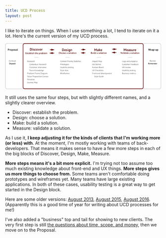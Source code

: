 ```yaml
---
title: UCD Process
layout: post
---
```


I like to iterate on things. When I use something a lot, I tend to iterate on it a lot. Here's the current version of my UCD process.

[![My UCD process: Discover, Design, Make, Measure](/img/ucd-process-700.png)](/img/ucd-process.png)

It still uses the same four steps, but with slightly different names, and a slightly clearer overview.

- Discover: establish the problem.
- Design: choose a solution.
- Make: build a solution.
- Measure: validate a solution.

As I use it, **I keep adjusting it for the kinds of clients that I'm working more (or less) with**. At the moment, I'm mostly working with teams of back-developers. That means it makes sense to have a few more steps in each of the big blocks of Discover, Design, Make, Measure.

**More steps means it's a bit more explicit.** I'm trying not too assume too much existing knowledge about front-end and UX things. **More steps gives us more things to choose from.** Some teams aren't comfortable doing prototypes and wireframes yet. Many teams have large existing applications. In both of these cases, usability testing is a great way to get started in the Design block.

Here are some older versions: [August 2013](/2013/08/28/user-centered-design-process/), [August 2015](/2015/08/20/user-centered-design-process-2/), [August 2016](/2016/08/22/user-centered-design-process-again/). (Apparently this is a good time of year for writing about UCD processes for me!)

I've also added a "business" top and tail for showing to new clients. The very first step is still [the questions about time, scope, and money](https://github.com/SteveBarnett/Client-Questionnaire), then we move on to the Proposal.
